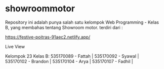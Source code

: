 # showroommotor

Repository ini adalah punya salah satu kelompok Web Programming - Kelas B, 
yang membahas tentang Showroom motor.
terdiri dari :

https://festive-poitras-91aec2.netlify.app/

Live View

Kelompok 23 Kelas B:
535170089 - Fattah |
535170092 - Syawal |
535170102 - Brandon |
535170104 - Arya |
535170107 - Fadhil |
